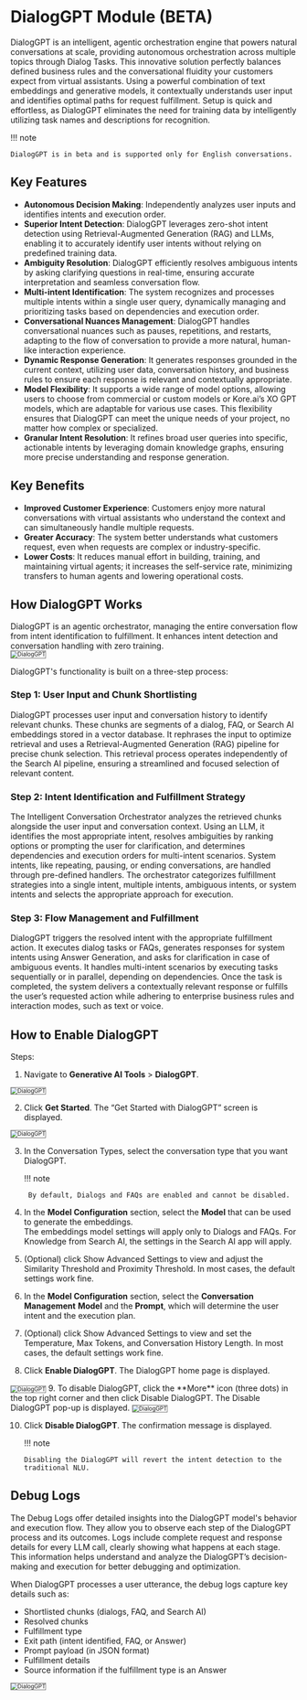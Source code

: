 
# DialogGPT Module (BETA)

DialogGPT is an intelligent, agentic orchestration engine that powers natural conversations at scale, providing autonomous orchestration across multiple topics through Dialog Tasks. This innovative solution perfectly balances defined business rules and the conversational fluidity your customers expect from virtual assistants. Using a powerful combination of text embeddings and generative models, it contextually understands user input and identifies optimal paths for request fulfillment. Setup is quick and effortless, as DialogGPT eliminates the need for training data by intelligently utilizing task names and descriptions for recognition. 

!!! note

    DialogGPT is in beta and is supported only for English conversations.  


## Key Features

* **Autonomous Decision Making**: Independently analyzes user inputs and identifies intents and execution order. 
* **Superior Intent Detection**: DialogGPT leverages zero-shot intent detection using Retrieval-Augmented Generation (RAG) and LLMs, enabling it to accurately identify user intents without relying on predefined training data.
* **Ambiguity Resolution**: DialogGPT efficiently resolves ambiguous intents by asking clarifying questions in real-time, ensuring accurate interpretation and seamless conversation flow.
* **Multi-intent Identification**: The system recognizes and processes multiple intents within a single user query, dynamically managing and prioritizing tasks based on dependencies and execution order.
* **Conversational Nuances Management**: DialogGPT handles conversational nuances such as pauses, repetitions, and restarts, adapting to the flow of conversation to provide a more natural, human-like interaction experience.
* **Dynamic Response Generation**: It generates responses grounded in the current context, utilizing user data, conversation history, and business rules to ensure each response is relevant and contextually appropriate.
* **Model Flexibility**: It supports a wide range of model options, allowing users to choose from commercial or custom models or Kore.ai’s XO GPT models, which are adaptable for various use cases. This flexibility ensures that DialogGPT can meet the unique needs of your project, no matter how complex or specialized.
* **Granular Intent Resolution**: It refines broad user queries into specific, actionable intents by leveraging domain knowledge graphs, ensuring more precise understanding and response generation.

## Key Benefits

* **Improved Customer Experience**: Customers enjoy more natural conversations with virtual assistants who understand the context and can simultaneously handle multiple requests.
* **Greater Accuracy**: The system better understands what customers request, even when requests are complex or industry-specific.
* **Lower Costs**: It reduces manual effort in building, training, and maintaining virtual agents; it increases the self-service rate, minimizing transfers to human agents and lowering operational costs.


## How DialogGPT Works

DialogGPT is an agentic orchestrator, managing the entire conversation flow from intent identification to fulfillment. It enhances intent detection and conversation handling with zero training.  
<img src="../images/gpt10new1.png" alt="DialogGPT" title="" style="border: 1px solid gray; zoom:70%;"> 


DialogGPT's functionality is built on a three-step process:

### Step 1: User Input and Chunk Shortlisting

DialogGPT processes user input and conversation history to identify relevant chunks. These chunks are segments of a dialog, FAQ, or Search AI embeddings stored in a vector database. It rephrases the input to optimize retrieval and uses a Retrieval-Augmented Generation (RAG) pipeline for precise chunk selection. This retrieval process operates independently of the Search AI pipeline, ensuring a streamlined and focused selection of relevant content.


### Step 2: Intent Identification and Fulfillment Strategy

The Intelligent Conversation Orchestrator analyzes the retrieved chunks alongside the user input and conversation context. Using an LLM, it identifies the most appropriate intent, resolves ambiguities by ranking options or prompting the user for clarification, and determines dependencies and execution orders for multi-intent scenarios. System intents, like repeating, pausing, or ending conversations, are handled through pre-defined handlers. The orchestrator categorizes fulfillment strategies into a single intent, multiple intents, ambiguous intents, or system intents and selects the appropriate approach for execution.


### Step 3: Flow Management and Fulfillment

DialogGPT triggers the resolved intent with the appropriate fulfillment action. It executes dialog tasks or FAQs, generates responses for system intents using Answer Generation, and asks for clarification in case of ambiguous events. It handles multi-intent scenarios by executing tasks sequentially or in parallel, depending on dependencies. Once the task is completed, the system delivers a contextually relevant response or fulfills the user’s requested action while adhering to enterprise business rules and interaction modes, such as text or voice.


## How to Enable DialogGPT

Steps:

1. Navigate to **Generative AI Tools** > **DialogGPT**.  
<img src="../images/gpt1.png" alt="DialogGPT" title="" style="border: 1px solid gray; zoom:70%;"> 

2. Click **Get Started**. The “Get Started with DialogGPT” screen is displayed.  
<img src="../images/gpt2.png" alt="DialogGPT" title="" style="border: 1px solid gray; zoom:70%;"> 

3. In the Conversation Types, select the conversation type that you want DialogGPT. 

    !!! note

        By default, Dialogs and FAQs are enabled and cannot be disabled.

4. In the **Model Configuration** section, select the **Model** that can be used to generate the embeddings.  
The embeddings model settings will apply only to Dialogs and FAQs. For Knowledge from Search AI, the settings in the Search AI app will apply.
5. (Optional) click Show Advanced Settings to view and adjust the Similarity Threshold and Proximity Threshold. In most cases, the default settings work fine.
6. In the **Model Configuration** section, select the  **Conversation Management** **Model** and the **Prompt**, which will determine the user intent and the execution plan.
7. (Optional) click Show Advanced Settings to view and set the Temperature, Max Tokens, and Conversation History Length. In most cases, the default settings work fine.
8. Click **Enable DialogGPT**. The DialogGPT home page is displayed.  
<img src="../images/gpt4.png" alt="DialogGPT" title="" style="border: 1px solid gray; zoom:70%;"> 
9. To disable DialogGPT, click the **More** icon (three dots) in the top right corner and then click Disable DialogGPT. The Disable DialogGPT pop-up is displayed.  
<img src="../images/gpt3.png" alt="DialogGPT" title="" style="border: 1px solid gray; zoom:70%;"> 

10. Click **Disable DialogGPT**. The confirmation message is displayed.

    !!! note

        Disabling the DialogGPT will revert the intent detection to the traditional NLU.



## Debug Logs

The Debug Logs offer detailed insights into the DialogGPT model's behavior and execution flow. They allow you to observe each step of the DialogGPT process and its outcomes. Logs include complete request and response details for every LLM call, clearly showing what happens at each stage. This information helps understand and analyze the DialogGPT’s decision-making and execution for better debugging and optimization.

When DialogGPT processes a user utterance, the debug logs capture key details such as:

* Shortlisted chunks (dialogs, FAQ, and Search AI)
* Resolved chunks
* Fulfillment type
* Exit path (intent identified, FAQ, or Answer)
* Prompt payload (in JSON format)
* Fulfillment details
* Source information if the fulfillment type is an Answer

<img src="../images/gpt9.png" alt="DialogGPT" title="" style="border: 1px solid gray; zoom:70%;"> 

